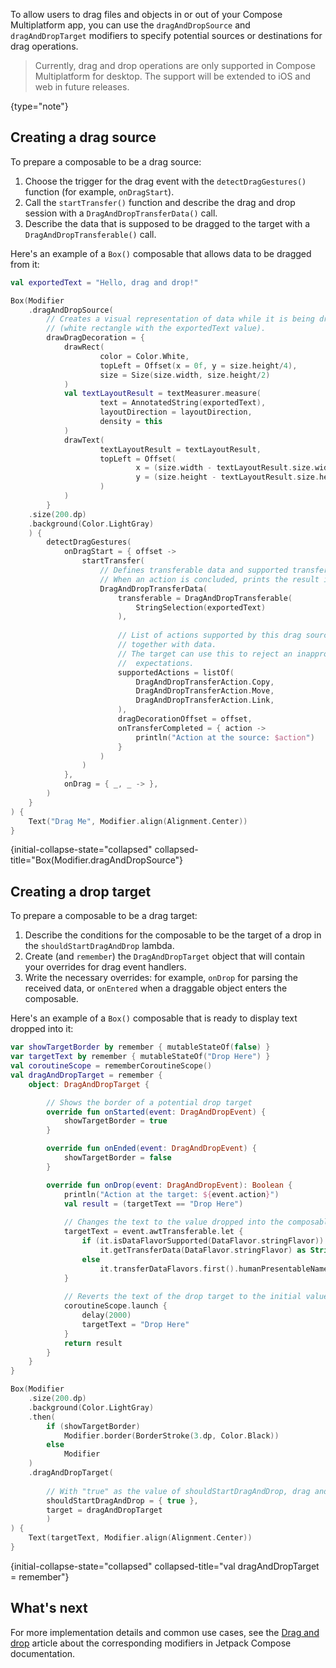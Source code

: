 [//]: # (title: Drag and drop operations)

<title label="EAP" annotations="Desktop">Drag and drop operations</title>

To allow users to drag files and objects in or out of your Compose Multiplatform app,
you can use the `dragAndDropSource` and `dragAndDropTarget` modifiers to specify potential sources or destinations for drag operations.

> Currently, drag and drop operations are only supported in Compose Multiplatform for desktop.
> The support will be extended to iOS and web in future releases.
>
{type="note"}

## Creating a drag source

To prepare a composable to be a drag source:
1. Choose the trigger for the drag event with the `detectDragGestures()` function (for example, `onDragStart`).
2. Call the `startTransfer()` function and describe the drag and drop session with a `DragAndDropTransferData()` call.
3. Describe the data that is supposed to be dragged to the target with a `DragAndDropTransferable()` call.

Here's an example of a `Box()` composable that allows data to be dragged from it:

```kotlin
val exportedText = "Hello, drag and drop!"

Box(Modifier
    .dragAndDropSource(
        // Creates a visual representation of data while it is being dragged
        // (white rectangle with the exportedText value). 
        drawDragDecoration = {
            drawRect(
                    color = Color.White,
                    topLeft = Offset(x = 0f, y = size.height/4),
                    size = Size(size.width, size.height/2)
            )
            val textLayoutResult = textMeasurer.measure(
                    text = AnnotatedString(exportedText),
                    layoutDirection = layoutDirection,
                    density = this
            )
            drawText(
                    textLayoutResult = textLayoutResult,
                    topLeft = Offset(
                            x = (size.width - textLayoutResult.size.width) / 2,
                            y = (size.height - textLayoutResult.size.height) / 2,
                    )
            )
        }
    .size(200.dp)
    .background(Color.LightGray)
    ) {
        detectDragGestures(
            onDragStart = { offset ->
                startTransfer(
                    // Defines transferable data and supported transfer actions.
                    // When an action is concluded, prints the result into the log with onTransferCompleted().    
                    DragAndDropTransferData(
                        transferable = DragAndDropTransferable(
                            StringSelection(exportedText)
                        ),
                            
                        // List of actions supported by this drag source. A type of action is passed to the drop target
                        // together with data.
                        // The target can use this to reject an inappropriate drop operation or to interpret user's
                        //  expectations.
                        supportedActions = listOf(
                            DragAndDropTransferAction.Copy,
                            DragAndDropTransferAction.Move,
                            DragAndDropTransferAction.Link,
                        ),
                        dragDecorationOffset = offset,
                        onTransferCompleted = { action ->
                            println("Action at the source: $action")
                        }
                    )
                )
            },
            onDrag = { _, _ -> },
        )
    }
) {
    Text("Drag Me", Modifier.align(Alignment.Center))
}
```
{initial-collapse-state="collapsed"  collapsed-title="Box(Modifier.dragAndDropSource"}

## Creating a drop target

To prepare a composable to be a drag target:
1. Describe the conditions for the composable to be the target of a drop in the `shouldStartDragAndDrop` lambda.
2. Create (and `remember`) the `DragAndDropTarget` object that will contain your overrides for drag event handlers.
3. Write the necessary overrides: for example, `onDrop` for parsing the received data, or `onEntered` when a draggable
   object enters the composable.

Here's an example of a `Box()` composable that is ready to display text dropped into it:

```kotlin
var showTargetBorder by remember { mutableStateOf(false) }
var targetText by remember { mutableStateOf("Drop Here") }
val coroutineScope = rememberCoroutineScope()
val dragAndDropTarget = remember {
    object: DragAndDropTarget {

        // Shows the border of a potential drop target
        override fun onStarted(event: DragAndDropEvent) {
            showTargetBorder = true
        }

        override fun onEnded(event: DragAndDropEvent) {
            showTargetBorder = false
        }

        override fun onDrop(event: DragAndDropEvent): Boolean {
            println("Action at the target: ${event.action}")
            val result = (targetText == "Drop Here")
            
            // Changes the text to the value dropped into the composable.
            targetText = event.awtTransferable.let {
                if (it.isDataFlavorSupported(DataFlavor.stringFlavor))
                    it.getTransferData(DataFlavor.stringFlavor) as String
                else
                    it.transferDataFlavors.first().humanPresentableName
            }
            
            // Reverts the text of the drop target to the initial value after 2 seconds.
            coroutineScope.launch {
                delay(2000)
                targetText = "Drop Here"
            }
            return result
        }
    }
}

Box(Modifier
    .size(200.dp)
    .background(Color.LightGray)
    .then(
        if (showTargetBorder)
            Modifier.border(BorderStroke(3.dp, Color.Black))
        else
            Modifier
    )
    .dragAndDropTarget(
            
        // With "true" as the value of shouldStartDragAndDrop, drag and drop operations are enabled unconditionally.    
        shouldStartDragAndDrop = { true }, 
        target = dragAndDropTarget
        )
) {
    Text(targetText, Modifier.align(Alignment.Center))
}
```
{initial-collapse-state="collapsed"  collapsed-title="val dragAndDropTarget = remember"}

## What's next

For more implementation details and common use cases, see the [Drag and drop](https://developer.android.com/develop/ui/compose/touch-input/user-interactions/drag-and-drop) article about the corresponding modifiers in Jetpack Compose documentation.